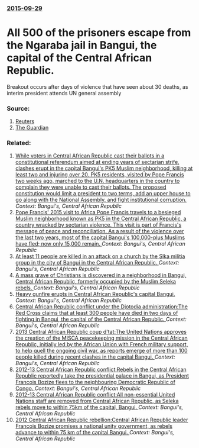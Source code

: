 ### [2015-09-29](/news/2015/09/29/index.md)

# All 500 of the prisoners escape from the Ngaraba jail in Bangui, the capital of the Central African Republic. 

Breakout occurs after days of violence that have seen about 30 deaths, as interim president attends UN general assembly


### Source:

1. [Reuters](http://af.reuters.com/article/topNews/idAFKCN0RT0NP20150929)
2. [The Guardian](http://www.theguardian.com/world/2015/sep/28/hundreds-break-out-main-jail-central-african-republic)

### Related:

1. [While voters in Central African Republic cast their ballots in a constitutional referendum aimed at ending years of sectarian strife,  clashes erupt in the capital Bangui's PK5 Muslim neighborhood, killing at least two and injuring over 20. PK5 residents, visited by Pope Francis two weeks ago,  marched to the U.N. headquarters in the country to complain they were unable to cast their ballots. The proposed constitution would limit a president to two terms, add an upper house to go along with the National Assembly, and fight institutional corruption. ](/news/2015/12/13/while-voters-in-central-african-republic-cast-their-ballots-in-a-constitutional-referendum-aimed-at-ending-years-of-sectarian-strife-clash.md) _Context: Bangui's, Central African Republic_
2. [Pope Francis' 2015 visit to Africa Pope Francis travels to a besieged Muslim neighborhood known as PK5 in the Central African Republic, a country wracked by sectarian violence. This visit is part of Francis's message of peace and reconciliation. As a result of the violence over the last two years, most of the capital Bangui's 100,000-plus Muslims have fled; now only 15,000 remain. ](/news/2015/11/30/pope-francis-2015-visit-to-africa-ppope-francis-travels-to-a-besieged-muslim-neighborhood-known-as-pk5-in-the-central-african-republic-a-c.md) _Context: Bangui's, Central African Republic_
3. [At least 11 people are killed in an attack on a church by the Slka militia group in the city of Bangui in the Central African Republic.  ](/news/2014/05/28/at-least-11-people-are-killed-in-an-attack-on-a-church-by-the-seleka-militia-group-in-the-city-of-bangui-in-the-central-african-republic.md) _Context: Bangui's, Central African Republic_
4. [A mass grave of Christians is discovered in a neighborhood in Bangui, Central African Republic, formerly occupied by the Muslim Seleka rebels. ](/news/2014/02/15/a-mass-grave-of-christians-is-discovered-in-a-neighborhood-in-bangui-central-african-republic-formerly-occupied-by-the-muslim-seleka-rebel.md) _Context: Bangui's, Central African Republic_
5. [Heavy gunfire erupts in Central African Republic's capital Bangui. ](/news/2014/01/24/heavy-gunfire-erupts-in-central-african-republic-s-capital-bangui.md) _Context: Bangui's, Central African Republic_
6. [Central African Republic conflict under the Djotodia administration:The Red Cross claims that at least 300 people have died in two days of fighting in Bangui, the capital of the Central African Republic. ](/news/2013/12/6/central-african-republic-conflict-under-the-djotodia-administration-pthe-red-cross-claims-that-at-least-300-people-have-died-in-two-days-of.md) _Context: Bangui's, Central African Republic_
7. [2013 Central African Republic coup d'tat:The United Nations approves the creation of the MISCA peacekeeping mission in the Central African Republic, initially led by the African Union with French military support, to help quell the ongoing civil war, as reports emerge of more than 100 people killed during recent clashes in the capital Bangui. ](/news/2013/12/5/2013-central-african-republic-coup-d-etat-pthe-united-nations-approves-the-creation-of-the-misca-peacekeeping-mission-in-the-central-african.md) _Context: Bangui's, Central African Republic_
8. [2012-13 Central African Republic conflict:Rebels in the Central African Republic reportedly take the presidential palace in Bangui, as President Francois Bozize flees to the neighbouring Democratic Republic of Congo. ](/news/2013/03/24/2012a13-central-african-republic-conflict-prebels-in-the-central-african-republic-reportedly-take-the-presidential-palace-in-bangui-as-pr.md) _Context: Bangui's, Central African Republic_
9. [2012-13 Central African Republic conflict:All non-essential United Nations staff are removed from Central African Republic, as Seleka rebels move to within 75km of the capital, Bangui. ](/news/2013/03/23/2012a13-central-african-republic-conflict-pall-non-essential-united-nations-staff-are-removed-from-central-african-republic-as-seleka-reb.md) _Context: Bangui's, Central African Republic_
10. [2012 Central African Republic rebellion:Central African Republic leader Francois Bozize promises a national unity government, as rebels advance to within 75 km of the capital Bangui. ](/news/2012/12/30/2012-central-african-republic-rebellion-pcentral-african-republic-leader-franassois-boziza-c-promises-a-national-unity-government-as-rebels-a.md) _Context: Bangui's, Central African Republic_
